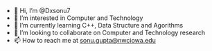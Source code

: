 - 👋 Hi, I’m @Dxsonu7
- 👀 I’m interested in Computer and Technology
- 🌱 I’m currently learning C++, Data Structure and Agorithms
- 💞️ I’m looking to collaborate on Computer and Technology research
- 📫 How to reach me at sonu.gupta@nwciowa.edu

<!---
Dxsonu7/Dxsonu7 is a ✨ special ✨ repository because its `README.md` (this file) appears on your GitHub profile.
You can click the Preview link to take a look at your changes.
--->
